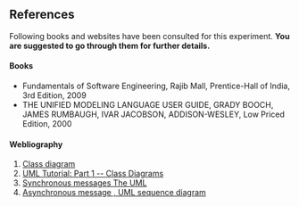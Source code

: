 ## References
Following books and websites have been consulted for this experiment.
**You are suggested to go through them for further details.**

#### Books
- Fundamentals of Software Engineering, Rajib Mall, Prentice-Hall of India, 3rd Edition, 2009
- THE UNIFIED MODELING LANGUAGE USER GUIDE, GRADY BOOCH, JAMES RUMBAUGH, IVAR JACOBSON, ADDISON-WESLEY, Low Priced Edition, 2000



#### Webliography
1. [Class diagram](https://en.wikipedia.org/wiki/Class_diagram)
2. [UML Tutorial: Part 1 -- Class Diagrams](https://www.booked.net/objectmentor)
3. [Synchronous messages The UML]()
4. [Asynchronous message , UML sequence diagram](http://www.tracemodeler.com/articles/a_quick_introduction_to_uml_sequence_diagrams/)

